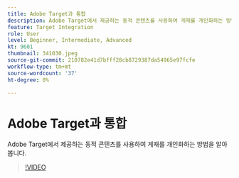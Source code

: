 ```yaml
---
title: Adobe Target과 통합
description: Adobe Target에서 제공하는 동적 콘텐츠를 사용하여 게재를 개인화하는 방법을 알아봅니다.
feature: Target Integration
role: User
level: Beginner, Intermediate, Advanced
kt: 9601
thumbnail: 341030.jpeg
source-git-commit: 210782e41d7bfff28cb8729387da54965e97fcfe
workflow-type: tm+mt
source-wordcount: '37'
ht-degree: 0%

---
```



# Adobe Target과 통합

Adobe Target에서 제공하는 동적 콘텐츠를 사용하여 게재를 개인화하는 방법을 알아봅니다.

>[!VIDEO](https://video.tv.adobe.com/v/341030?quality=12&learn=on)
